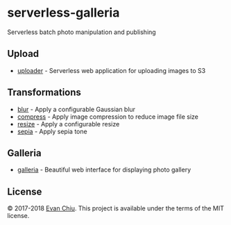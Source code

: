 # serverless-galleria

Serverless batch photo manipulation and publishing

## Upload
* [uploader](uploader) - Serverless web application for uploading images to S3

## Transformations
* [blur](blur) - Apply a configurable Gaussian blur
* [compress](compress) - Apply image compression to reduce image file size
* [resize](resize) - Apply a configurable resize
* [sepia](sepia) - Apply sepia tone

## Galleria
* [galleria](galleria) - Beautiful web interface for displaying photo gallery

## License
&copy; 2017-2018 [Evan Chiu](https://evanchiu.com). This project is available under the terms of the MIT license.
